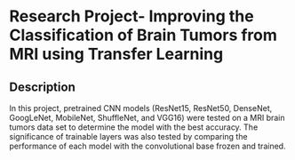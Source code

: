 # Research Project- Improving the Classification of Brain Tumors from MRI using Transfer Learning

## Description
In this project, pretrained CNN models (ResNet15, ResNet50, DenseNet, GoogLeNet, MobileNet, ShuffleNet, and VGG16) were tested on a MRI brain tumors data set to determine the model with the best accuracy. The significance of trainable layers was also tested by comparing the performance of each model with the convolutional base frozen and trained.
